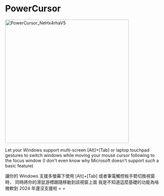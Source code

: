 # PowerCursor
<img width="400" alt="PowerCursor_NeHx4rhaV5" src="https://github.com/user-attachments/assets/cf99b080-aa81-40c6-8348-b0ce43606b1c">

Let your Windows support multi-screen [Alt]+[Tab] or laptop touchpad gestures to switch windows 
while moving your mouse cursor following to the focus window 
(I don't even know why Microsoft doesn't support such a basic feature)


讓你的 Windows 支援多螢幕下使用 [Alt]+[Tab] 或者筆電觸控板手勢切換視窗時，
同時將你的滑鼠游標跟隨移動到該視窗上面
我是不知道這麼基礎的功能為啥微軟到 2024 年還沒支援啦 = =
